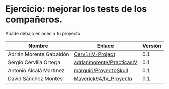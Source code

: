 # Ejercicio: mejorar los tests de los compañeros.

Añade debajo enlaces a tu proyecto

| Nombre | Enlace | Versión |
|--------|--------|---------|
| Adrián Morente Gabaldón | [Cerv1/IV-Project](https://github.com/Cerv1/IV-Project/pull/7) | 0.1 |
| Sergio Cervilla Ortega | [adrianmorente/PracticasIV](https://github.com/adrianmorente/PracticasIV/pull/16) | 0.1 |
| Antonio Alcalá Martínez | [marquirj/ProyectoSkull](https://github.com/marquirj/ProyectoSkull/pull/12) | 0.1 |
| David Sánchez Montés | [Maverick94/IV_Proyecto](https://github.com/Maverick94/IV_Proyecto/pull/19) | 0.1 |
